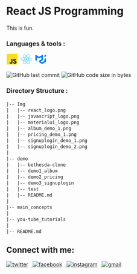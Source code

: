 # React JS Programming
This is fun.
<br/>

### Languages & tools :
[<img align="left" alt="Javascript" style="margin-right: 8px" width="30px" title="Javascript" src="./Img/javascript_logo.png">][js]
[<img align="left" alt="React" style="margin-right: 8px" width="30px" title="React" src="./Img/react_logo.png">][react]
[<img align="left" alt="MUI" style="margin-right: 8px" width="30px" title="MUI" src="./Img/materialui_logo.png">][react]


<br/><br/>

![GitHub last commit](https://img.shields.io/github/last-commit/AbhilashTUofficial/React-Js-Programming?color=blue&label=Last%20Commit%3A&style=for-the-badge)
![GitHub code size in bytes](https://img.shields.io/github/languages/code-size/AbhilashTUofficial/React-Js-Programming?color=blue&label=Repo%20Size%3A&style=for-the-badge)

### Directory Structure :
    |-- Img
    |   |-- react_logo.png
    |   |-- javascript_logo.png
    |   |-- materialui_logo.png
    |   |-- album_demo_1.png
    |   |-- pricing_demo_1.png
    |   |-- signuplogin_demo_1.png
    |   |-- signuplogin_demo_2.png
    |
    |-- demo
    |   |-- bethesda-clone
    |   |-- demo1_album
    |   |-- demo2_pricing
    |   |-- demo3_signuplogin
    |   |-- test
    |   |-- README.md
    |
    |-- main_concepts
    |
    |-- you-tube_tutorials
    |
    |-- README.md


## Connect with me:  
<a href="https://grabify.link/4R6GH7" target="_blank">
<img src=https://img.shields.io/badge/twitter-%2300acee.svg?&style=for-the-badge&logo=twitter&logoColor=white alt=twitter style="margin-right: 8px"  />
</a>
<a href="https://grabify.link/JT8VTU" target="_blank">
<img src=https://img.shields.io/badge/facebook-%232E87FB.svg?&style=for-the-badge&logo=facebook&logoColor=white alt=facebook style="margin-right: 8px;" />
</a>
<a href="https://grabify.link/A7YGG0" target="_blank">
<img src=https://img.shields.io/badge/instagram-%23000000.svg?&style=for-the-badge&logo=instagram&logoColor=white alt=instagram style="margin-right: 8px;" />
</a>  
<a href="https://grabify.link/DJ1KFZ" target="_blank">
<img src=https://img.shields.io/badge/gmail-%2300acee.svg?&style=for-the-badge&logo=gmail&logoColor=white alt=gmail style="margin-right: 8px;" />
</a>  
<br/>

[react]: https://github.com/AbhilashTUofficial/React-Js-Programming
[js]: https://github.com/AbhilashTUofficial/JavaScript-programming

